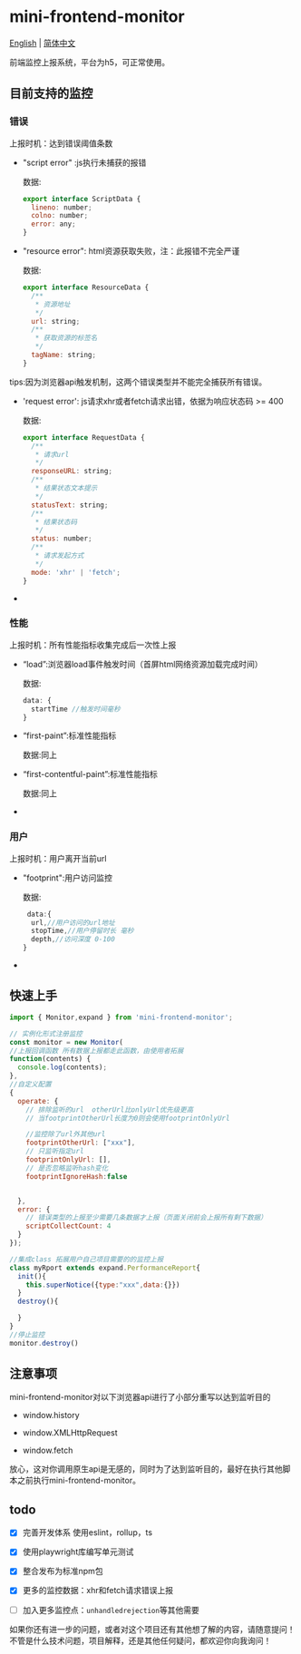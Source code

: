 # mini-frontend-monitor

[English](https://github.com/asdiver/mini-frontend-monitor/blob/main/README.md) | [简体中文](https://github.com/asdiver/mini-frontend-monitor/blob/main/README.zh-CN.md)

前端监控上报系统，平台为h5，可正常使用。

## 目前支持的监控

### 错误

上报时机：达到错误阈值条数

* "script error" :js执行未捕获的报错
  
  数据:
  
  ```js
  export interface ScriptData {
    lineno: number;
    colno: number;
    error: any;
  }
  ```

* "resource error": html资源获取失败，注：此报错不完全严谨
  
  数据:
  
  ```js
  export interface ResourceData {
    /**
     * 资源地址
     */
    url: string;
    /**
     * 获取资源的标签名
     */
    tagName: string;
  }
  ```

tips:因为浏览器api触发机制，这两个错误类型并不能完全捕获所有错误。

* 'request error': js请求xhr或者fetch请求出错，依据为响应状态码 >= 400
  
  数据:
  
  ```js
  export interface RequestData {
    /**
     * 请求url
     */
    responseURL: string;
    /**
     * 结果状态文本提示
     */
    statusText: string;
    /**
     * 结果状态码
     */
    status: number;
    /**
     * 请求发起方式
     */
    mode: 'xhr' | 'fetch';
  }
  ```

* 

### 性能

上报时机：所有性能指标收集完成后一次性上报

* “load”:浏览器load事件触发时间（首屏html网络资源加载完成时间）
  
  数据:
  
  ```js
  data: { 
    startTime //触发时间毫秒
  }
  ```

* “first-paint”:标准性能指标
  
  数据:同上

* “first-contentful-paint”:标准性能指标
  
  数据:同上

* 

### 用户

上报时机：用户离开当前url

* "footprint":用户访问监控
  
  数据:
  
  ```js
   data:{
    url,//用户访问的url地址
    stopTime,//用户停留时长 毫秒
    depth,//访问深度 0-100
  }
  ```

* 

## 快速上手

```js
import { Monitor,expand } from 'mini-frontend-monitor';

// 实例化形式注册监控
const monitor = new Monitor(
//上报回调函数 所有数据上报都走此函数，由使用者拓展
function(contents) {
  console.log(contents);
}, 
//自定义配置
{
  operate: {
    // 排除监听的url  otherUrl比onlyUrl优先级更高 
    // 当footprintOtherUrl长度为0则会使用footprintOnlyUrl

    //监控除了url外其他url
    footprintOtherUrl: ["xxx"],
    // 只监听指定url
    footprintOnlyUrl: [],
    // 是否忽略监听hash变化
    footprintIgnoreHash:false


  },
  error: {
    // 错误类型的上报至少需要几条数据才上报（页面关闭前会上报所有剩下数据）
    scriptCollectCount: 4
  }
});

//集成class 拓展用户自己项目需要的的监控上报
class myRport extends expand.PerformanceReport{
  init(){
    this.superNotice({type:"xxx",data:{}})
  }
  destroy(){

  }
}
//停止监控
monitor.destroy()
```

## 注意事项

mini-frontend-monitor对以下浏览器api进行了小部分重写以达到监听目的

* window.history

* window.XMLHttpRequest

* window.fetch

放心，这对你调用原生api是无感的，同时为了达到监听目的，最好在执行其他脚本之前执行mini-frontend-monitor。

## todo

- [x] 完善开发体系 使用eslint，rollup，ts

- [x] 使用playwright库编写单元测试

- [x] 整合发布为标准npm包

- [x] 更多的监控数据：xhr和fetch请求错误上报

- [ ] 加入更多监控点：`unhandledrejection`等其他需要


如果你还有进一步的问题，或者对这个项目还有其他想了解的内容，请随意提问！不管是什么技术问题，项目解释，还是其他任何疑问，都欢迎你向我询问！
